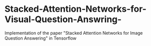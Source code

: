 # Stacked-Attention-Networks-for-Visual-Question-Answring-
Implementation of the paper "Stacked Attention Networks for Image Question Answering" in Tensorflow
